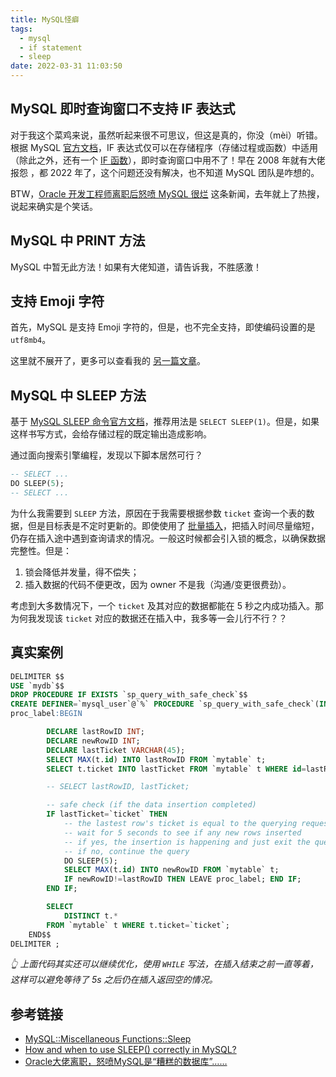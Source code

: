 ```yaml
---
title: MySQL怪癖
tags:
  - mysql
  - if statement
  - sleep
date: 2022-03-31 11:03:50
---
```


## MySQL 即时查询窗口不支持 IF 表达式

对于我这个菜鸡来说，虽然听起来很不可思议，但这是真的，你没（mèi）听错。根据 MySQL [官方文档](https://dev.mysql.com/doc/refman/8.0/en/if.html)，IF 表达式仅可以在存储程序（存储过程或函数）中适用（除此之外，还有一个 [IF 函数](https://dev.mysql.com/doc/refman/8.0/en/flow-control-functions.html#function_if)），即时查询窗口中用不了！早在 2008 年就有大佬报怨 [<fa-link/>](https://www.bennadel.com/blog/1340-mysql-does-not-support-if-else-statements-in-general-sql-work-flow.htm)，都 2022 年了，这个问题还没有解决，也不知道 MySQL 团队是咋想的。

BTW，[Oracle 开发工程师离职后怒喷 MySQL 很烂](https://www.theregister.com/2021/12/06/mysql_a_pretty_poor_database/) 这条新闻，去年就上了热搜，说起来确实是个笑话。

## MySQL 中 PRINT 方法

MySQL 中暂无此方法！如果有大佬知道，请告诉我，不胜感激！

## 支持 Emoji 字符

首先，MySQL 是支持 Emoji 字符的，但是，也不完全支持，即使编码设置的是 `utf8mb4`。

这里就不展开了，更多可以查看我的 [另一篇文章](/mysql-charset-issue)。

## MySQL 中 SLEEP 方法

基于 [MySQL SLEEP 命令官方文档](https://dev.mysql.com/doc/refman/8.0/en/miscellaneous-functions.html#function_sleep)，推荐用法是 `SELECT SLEEP(1)`。但是，如果这样书写方式，会给存储过程的既定输出造成影响。 

通过面向搜索引擎编程，发现以下脚本居然可行？

``` sql
-- SELECT ...
DO SLEEP(5);
-- SELECT ...
```

为什么我需要到 `SLEEP` 方法，原因在于我需要根据参数 `ticket` 查询一个表的数据，但是目标表是不定时更新的。即使使用了 [批量插入](/CSharp-bulk-insert-records-into-MySQL)，把插入时间尽量缩短，仍存在插入途中遇到查询请求的情况。一般这时候都会引入锁的概念，以确保数据完整性。但是：

1. 锁会降低并发量，得不偿失；
2. 插入数据的代码不便更改，因为 owner 不是我（沟通/变更很费劲）。

考虑到大多数情况下，一个 `ticket` 及其对应的数据都能在 5 秒之内成功插入。那为何我发现该 `ticket` 对应的数据还在插入中，我多等一会儿行不行？？

## 真实案例

``` sql {21}
DELIMITER $$
USE `mydb`$$
DROP PROCEDURE IF EXISTS `sp_query_with_safe_check`$$
CREATE DEFINER=`mysql_user`@`%` PROCEDURE `sp_query_with_safe_check`(IN `ticket` VARCHAR(128)) COMMENT 'query data by ticket, with safe check (return only if the data insertion completed)'
proc_label:BEGIN

		DECLARE lastRowID INT;
		DECLARE newRowID INT;
		DECLARE lastTicket VARCHAR(45);
		SELECT MAX(t.id) INTO lastRowID FROM `mytable` t;
		SELECT t.ticket INTO lastTicket FROM `mytable` t WHERE id=lastRowID;

		-- SELECT lastRowID, lastTicket;

		-- safe check (if the data insertion completed)
		IF lastTicket=`ticket` THEN
			-- the lastest row's ticket is equal to the querying request form
			-- wait for 5 seconds to see if any new rows inserted
			-- if yes, the insertion is happening and just exit the query
			-- if no, continue the query
			DO SLEEP(5);
			SELECT MAX(t.id) INTO newRowID FROM `mytable` t;
			IF newRowID!=lastRowID THEN LEAVE proc_label; END IF;
		END IF;

		SELECT 
			DISTINCT t.*
		FROM `mytable` t WHERE t.ticket=`ticket`;
	END$$
DELIMITER ;
```

*👆 上面代码其实还可以继续优化，使用 `WHILE` 写法，在插入结束之前一直等着，这样可以避免等待了 5s 之后仍在插入返回空的情况。*

## 参考链接

- [MySQL::Miscellaneous Functions::Sleep](https://dev.mysql.com/doc/refman/8.0/en/miscellaneous-functions.html#function_sleep)
- [How and when to use SLEEP() correctly in MySQL?](https://stackoverflow.com/questions/4284524/how-and-when-to-use-sleep-correctly-in-mysql)
- [Oracle大佬离职，怒喷MySQL是“糟糕的数据库”……](https://mp.weixin.qq.com/s/zajIrjPAJPYnBzrqyU0U4Q)
